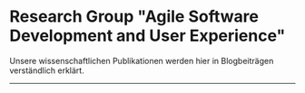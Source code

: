 # Research Group "Agile Software Development and User Experience"

Unsere wissenschaftlichen Publikationen werden hier in Blogbeiträgen verständlich erklärt. 

---